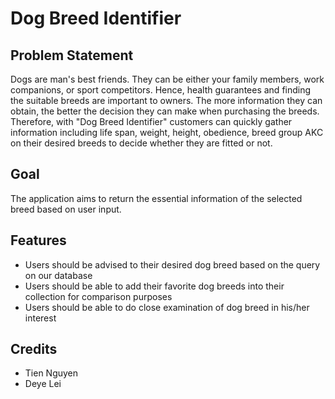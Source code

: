 # Dog Breed Identifier

## Problem Statement
Dogs are man's best friends. They can be either your family members, work companions, or sport competitors. Hence, health guarantees and finding the suitable breeds are important to owners. The more information they can obtain, the better the decision they can make when purchasing the breeds. Therefore, with "Dog Breed Identifier" customers can quickly gather information including life span, weight, height, obedience, breed group AKC on their desired breeds to decide whether they are fitted or not.

## Goal 
The application aims to return the essential information of the selected breed based on user input.

## Features
* Users should be advised to their desired dog breed based on the query on our database
* Users should be able to add their favorite dog breeds into their collection for comparison purposes
* Users should be able to do close examination of dog breed in his/her interest

## Credits
* Tien Nguyen
* Deye Lei

